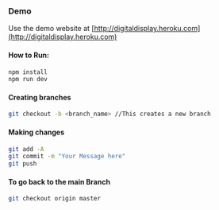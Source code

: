 ### Demo

Use the demo website at [http://digitaldisplay.heroku.com](http://digitaldisplay.heroku.com)

#### How to Run:

```bash
npm install
npm run dev
```

#### Creating branches

```bash
git checkout -b <branch_name> //This creates a new branch
```

#### Making changes

```bash
git add -A
git commit -m "Your Message here"
git push
```

#### To go back to the main Branch

```bash
git checkout origin master
```
